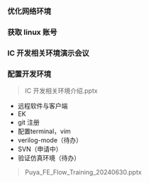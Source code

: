 ### 优化网络环境

### 获取 linux 账号

### IC 开发相关环境演示会议

### 配置开发环境

> IC 开发相关环境介绍.pptx

- 远程软件与客户端
- EK
- git 注册
- 配置terminal，vim
- verilog-mode（待办）
- SVN（申请中）
- 验证仿真环境（待办）
  
> Puya_FE_Flow_Training_20240630.pptx
